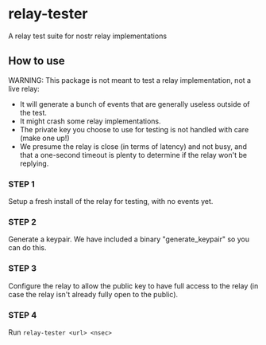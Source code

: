 # relay-tester

A relay test suite for nostr relay implementations

## How to use

WARNING: This package is not meant to test a relay implementation, not a live relay:

- It will generate a bunch of events that are generally useless outside of the test.
- It might crash some relay implementations.
- The private key you choose to use for testing is not handled with care (make one up!)
- We presume the relay is close (in terms of latency) and not busy, and that a one-second
  timeout is plenty to determine if the relay won't be replying.

### STEP 1

Setup a fresh install of the relay for testing, with no events yet.

### STEP 2

Generate a keypair. We have included a binary "generate_keypair" so you can do this.

### STEP 3

Configure the relay to allow the public key to have full access to the relay (in case
the relay isn't already fully open to the public).

### STEP 4

Run `relay-tester <url> <nsec>`
